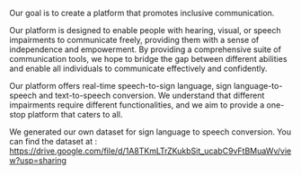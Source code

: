 Our goal is to create a platform that promotes inclusive communication.

Our platform is designed to enable people with hearing, visual, or speech impairments to communicate freely, providing them with a sense of independence and empowerment. 
By providing a comprehensive suite of communication tools, we hope to bridge the gap between different abilities and enable all individuals to communicate effectively and confidently.

Our platform offers real-time speech-to-sign language, sign language-to-speech and text-to-speech conversion.
We understand that different impairments require different functionalities, and we aim to provide a one-stop platform that caters to all. 

We generated our own dataset for sign language to speech conversion. You can find the dataset at : https://drive.google.com/file/d/1A8TKmLTrZKukbSit_ucabC9vFtBMuaWv/view?usp=sharing

